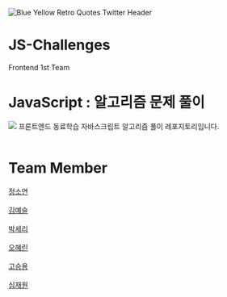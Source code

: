 
![Blue Yellow Retro Quotes Twitter Header](https://user-images.githubusercontent.com/108272222/228521146-e12888c0-6e1a-4c7e-ab19-b8515ce789b4.gif)

# JS-Challenges
Frontend 1st Team

JavaScript : 알고리즘 문제 풀이
===========================

<img src="https://img.shields.io/badge/JavaScript-F7DF1E?style=for-the-badge&logo=JavaScript&logoColor=white"> 
프론트엔드 동료학습 자바스크립트 알고리즘 풀이 레포지토리입니다.
<br><br>

Team Member
===========
[정소연](https://github.com/mozjsy)
<br>
<br>
[김예슬](https://github.com/yesoryeseul)
<br>
<br>
[박세리](https://github.com/seripar)
<br>
<br>
[오혜린](https://github.com/ooherin)
<br>
<br>
[고승용](https://github.com/seungyonggo)
<br>
<br>
[심재원](https://github.com/Jaewon)
